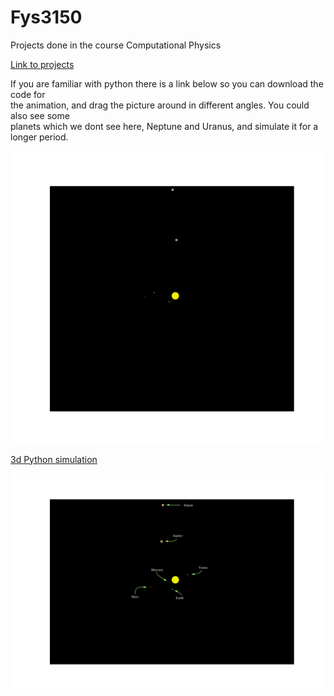 # Fys3150
Projects done in the course Computational Physics

[Link to projects](https://github.com/endrias34/FYS4150/)

  
If you are familiar with python there is a link below so you can download the code for  
the animation, and drag the picture around in different angles. You could also see some  
planets which we dont see here, Neptune and Uranus, and simulate it for a longer period.  
<p align="center">
  <img src="Solar_sys.gif">
</p>

[3d Python simulation](https://github.com/endrias34/FYS4150/blob/master/src/Project-3/3d_simulation.zip)


<p align="center">
  <img src="test.png">
</p>
